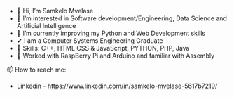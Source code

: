 - 👋 Hi, I’m Samkelo Mvelase
- 👀 I’m interested in Software development/Engineering, Data Science 
     and Artificial Intelligence
- 🌱 I’m currently improving my Python and Web Development skills
- ✔  I am a Computer Systems Engineering Graduate 
- 🎨 Skills: C++, HTML CSS & JavaScript, PYTHON, PHP, Java
- 🦺 Worked with RaspBerry Pi and Arduino and familiar with Assembly 
 
📫 How to reach me: 
- Linkedin - https://www.linkedin.com/in/samkelo-mvelase-5617b7219/

<!---
Samkelomiles/Samkelomiles is a ✨ special ✨ repository because its `README.md` (this file) appears on your GitHub profile.
You can click the Preview link to take a look at your changes.
--->

